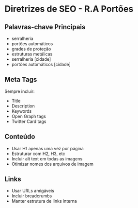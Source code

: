 # Diretrizes de SEO - R.A Portões

## Palavras-chave Principais
- serralheria
- portões automáticos
- grades de proteção
- estruturas metálicas
- serralheria [cidade]
- portões automáticos [cidade]

## Meta Tags
Sempre incluir:
- Title
- Description
- Keywords
- Open Graph tags
- Twitter Card tags

## Conteúdo
- Usar H1 apenas uma vez por página
- Estruturar com H2, H3, etc
- Incluir alt text em todas as imagens
- Otimizar nomes dos arquivos de imagem

## Links
- Usar URLs amigáveis
- Incluir breadcrumbs
- Manter estrutura de links interna 